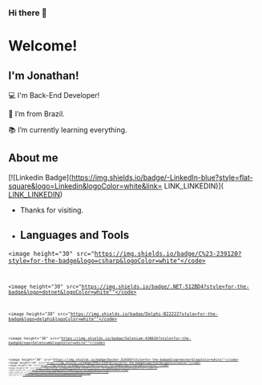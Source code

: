 ### Hi there 👋

# Welcome!

 

## I'm Jonathan!

 

:computer: I'm Back-End Developer!

:house_with_garden: I’m from Brazil.

:books: I’m currently learning everything.


## About me

[![Linkedin Badge](https://img.shields.io/badge/-LinkedIn-blue?style=flat-square&logo=Linkedin&logoColor=white&link= LINK_LINKEDIN)]([ LINK_LINKEDIN](https://www.linkedin.com/in/miranda-jon/))

- Thanks for visiting.

- ## Languages and Tools

<code><image height="30" src="https://img.shields.io/badge/C%23-239120?style=for-the-badge&logo=csharp&logoColor=white"</code>

<code><image height="30" src="https://img.shields.io/badge/.NET-512BD4?style=for-the-badge&logo=dotnet&logoColor=white""</code>

<code><image height="30" src="https://img.shields.io/badge/Delphi-B22222?style=for-the-badge&logo=delphi&logoColor=white""</code>

<code><image height="30" src="https://img.shields.io/badge/Selenium-43B02A?style=for-the-badge&logo=Selenium&logoColor=white""</code>

<code><image height="30" src="https://img.shields.io/badge/Docker-2CA5E0?style=for-the-badge&logo=docker&logoColor=white""</code>
<code><image height="30" src="https://img.shields.io/badge/HTML5-E34F26?style=for-the-badge&logo=html5&logoColor=white""</code>
<code><image height="30" src="https://img.shields.io/badge/CSS3-1572B6?style=for-the-badge&logo=css3&logoColor=white""</code>
<code><image height="30" src="https://img.shields.io/badge/PostgreSQL-316192?style=for-the-badge&logo=postgresql&logoColor=wh"</code>ite"
<code><image height="30" src="https://img.shields.io/badge/Oracle-F80000?style=for-the-badge&logo=Oracle&logoColor=white""</code>
<code><image height="30" src="https://img.shields.io/badge/MySQL-005C84?style=for-the-badge&logo=mysql&logoColor=white""</code>
<code><image height="30" src="https://img.shields.io/badge/GIT-E44C30?style=for-the-badge&logo=git&logoColor=white""</code>
<code><image height="30" src="https://img.shields.io/badge/Ubuntu-E95420?style=for-the-badge&logo=ubuntu&logoColor=white""</code>
